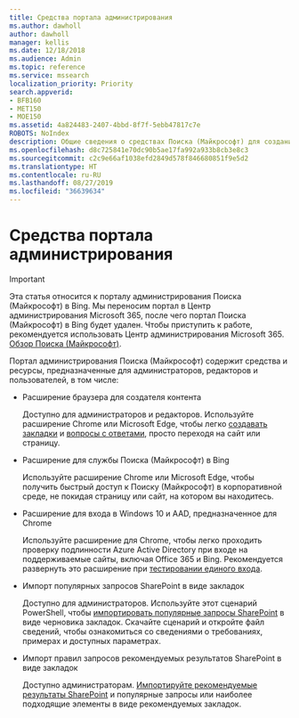 ```yaml
---
title: Средства портала администрирования
ms.author: dawholl
author: dawholl
manager: kellis
ms.date: 12/18/2018
ms.audience: Admin
ms.topic: reference
ms.service: mssearch
localization_priority: Priority
search.appverid:
- BFB160
- MET150
- MOE150
ms.assetid: 4a824483-2407-4bbd-8f7f-5ebb47817c7e
ROBOTS: NoIndex
description: Общие сведения о средствах Поиска (Майкрософт) для создания и импорта результатов, автоматического входа и поиска из любого расположения
ms.openlocfilehash: d8c725841e70dc90b5ae17fa992a933b8cb3e8c3
ms.sourcegitcommit: c2c9e66af1038efd2849d578f846680851f9e5d2
ms.translationtype: HT
ms.contentlocale: ru-RU
ms.lasthandoff: 08/27/2019
ms.locfileid: "36639634"
---
```

# <a name="admin-portal-tools"></a>Средства портала администрирования

> [!IMPORTANT]
> Эта статья относится к порталу администрирования Поиска (Майкрософт) в Bing. Мы переносим портал в Центр администрирования Microsoft 365, после чего портал Поиска (Майкрософт) в Bing будет удален. Чтобы приступить к работе, рекомендуется использовать Центр администрирования Microsoft 365. [Обзор Поиска (Майкрософт)](overview-microsoft-search.md).
    
Портал администрирования Поиска (Майкрософт) содержит средства и ресурсы, предназначенные для администраторов, редакторов и пользователей, в том числе:
  
- Расширение браузера для создателя контента
    
    Доступно для администраторов и редакторов. Используйте расширение Chrome или Microsoft Edge, чтобы легко [создавать закладки](create-bookmarks.md) и [вопросы с ответами](create-qas.md), просто переходя на сайт или страницу. 
    
- Расширение для службы Поиска (Майкрософт) в Bing
    
    Используйте расширение Chrome или Microsoft Edge, чтобы получить быстрый доступ к Поиску (Майкрософт) в корпоративной среде, не покидая страницу или сайт, на котором вы находитесь.
    
- Расширение для входа в Windows 10 и AAD, предназначенное для Chrome
    
    Используйте расширение для Chrome, чтобы легко проходить проверку подлинности Azure Active Directory при входе на поддерживаемые сайты, включая Office 365 и Bing. Рекомендуется развернуть это расширение при [тестировании единого входа](test-single-sign-on.md).
    
- Импорт популярных запросов SharePoint в виде закладок
    
    Доступно для администраторов. Используйте этот сценарий PowerShell, чтобы [импортировать популярные запросы SharePoint](import-sharepoint-promoted-results-and-top-queries.md) в виде черновика закладок. Скачайте сценарий и откройте файл сведений, чтобы ознакомиться со сведениями о требованиях, примерах и доступных параметрах. 
    
- Импорт правил запросов рекомендуемых результатов SharePoint в виде закладок
    
    Доступно администраторам. [Импортируйте рекомендуемые результаты SharePoint](import-sharepoint-promoted-results-and-top-queries.md) и популярные запросы или наиболее подходящие элементы в виде рекомендуемых закладок. 

  

